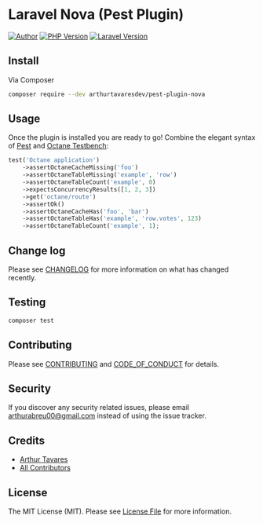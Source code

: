 # Laravel Nova (Pest Plugin)

[![Author][ico-author]][link-author]
[![PHP Version][ico-php]][link-php]
[![Laravel Version][ico-laravel]][link-laravel]

## Install

Via Composer

``` bash
composer require --dev arthurtavaresdev/pest-plugin-nova
```

## Usage

Once the plugin is installed you are ready to go! Combine the elegant syntax of [Pest](https://pestphp.com/docs/writing-tests) and [Octane Testbench](https://github.com/cerbero90/octane-testbench#usage):

```php
test('Octane application')
    ->assertOctaneCacheMissing('foo')
    ->assertOctaneTableMissing('example', 'row')
    ->assertOctaneTableCount('example', 0)
    ->expectsConcurrencyResults([1, 2, 3])
    ->get('octane/route')
    ->assertOk()
    ->assertOctaneCacheHas('foo', 'bar')
    ->assertOctaneTableHas('example', 'row.votes', 123)
    ->assertOctaneTableCount('example', 1);
```

## Change log

Please see [CHANGELOG](CHANGELOG.md) for more information on what has changed recently.

## Testing

``` bash
composer test
```

## Contributing
Please see [CONTRIBUTING](CONTRIBUTING.md) and [CODE_OF_CONDUCT](CODE_OF_CONDUCT.md) for details.

## Security
If you discover any security related issues, please email arthurabreu00@gmail.com instead of using the issue tracker.

## Credits

- [Arthur Tavares][link-author]
- [All Contributors][link-contributors]

## License

The MIT License (MIT). Please see [License File](LICENSE.md) for more information.

[ico-author]: https://img.shields.io/static/v1?label=author&message=arthurabreu00&color=50ABF1&logo=twitter&style=flat-square
[ico-php]: https://img.shields.io/packagist/php-v/arthurtavaresdev/pest-plugin-nova?color=%234F5B93&logo=php&style=flat-square
[ico-laravel]: https://img.shields.io/static/v1?label=laravel&message=%E2%89%A58.0&color=ff2d20&logo=laravel&style=flat-square
[ico-nova]: https://img.shields.io/static/v1?label=Nova&message=compatible&color=ff2d20&logo=laravel&style=flat-square
[ico-version]: https://img.shields.io/packagist/v/arthurtavaresdev/pest-plugin-nova.svg?label=version&style=flat-square
[ico-actions]: https://img.shields.io/github/workflow/status/arthurtavaresdev/pest-plugin-laravel-octane/build?style=flat-square&logo=github
[ico-license]: https://img.shields.io/badge/license-MIT-brightgreen.svg?style=flat-square
[ico-psr12]: https://img.shields.io/static/v1?label=compliance&message=PSR-12&color=blue&style=flat-square
[ico-downloads]: https://img.shields.io/packagist/dt/arthurtavaresdev/pest-plugin-nova.svg?style=flat-square

[link-author]: https://twitter.com/arthurabreu00
[link-php]: https://www.php.net
[link-laravel]: https://laravel.com
[link-packagist]: https://packagist.org/packages/arthurtavaresdev/pest-plugin-nova
[link-actions]: https://github.com/arthurtavaresdev/pest-plugin-nova/actions?query=workflow%3Abuild
[link-psr12]: https://www.php-fig.org/psr/psr-12/
[link-downloads]: https://packagist.org/packages/arthurtavaresdev/pest-plugin-nova
[link-contributors]: ../../contributors
